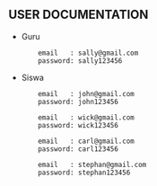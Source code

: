 ## USER DOCUMENTATION

- Guru
    ```
        email   : sally@gmail.com
        password: sally123456
    ```

- Siswa 
    ```
        email   : john@gmail.com
        password: john123456 
    ```
    ```
        email   : wick@gmail.com
        password: wick123456 
    ```
    ```
        email   : carl@gmail.com
        password: carl123456 
    ```
    ```
        email   : stephan@gmail.com
        password: stephan123456 
    ```
